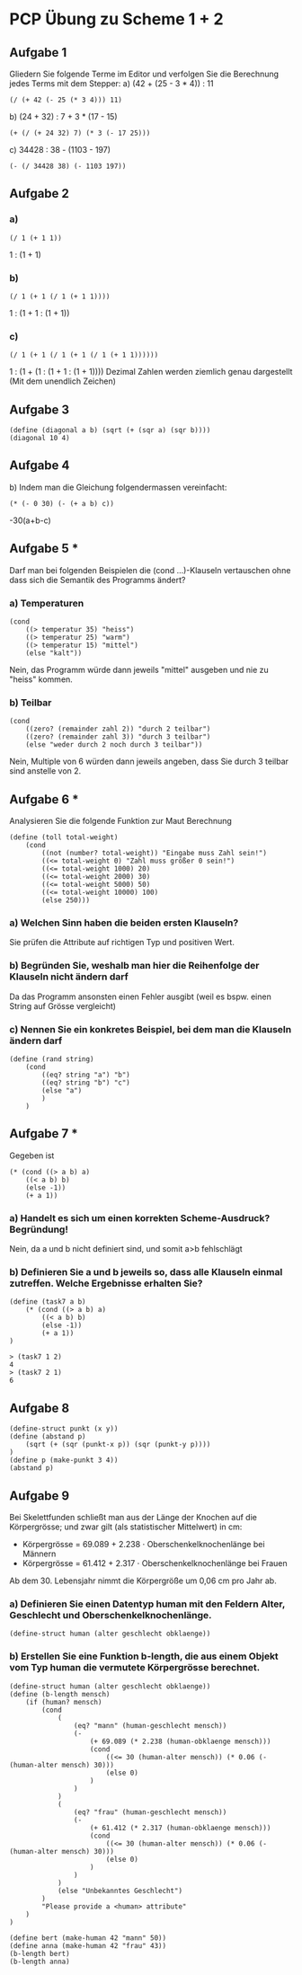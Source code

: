 # PCP Übung zu Scheme 1 + 2

## Aufgabe 1
Gliedern Sie folgende Terme im Editor und verfolgen Sie die Berechnung jedes Terms mit dem Stepper:
a) (42 + (25 - 3 * 4)) : 11
```racket
(/ (+ 42 (- 25 (* 3 4))) 11)
```
b) (24 + 32) : 7 + 3 * (17 - 15)
```racket
(+ (/ (+ 24 32) 7) (* 3 (- 17 25)))
```
c) 34428 : 38 - (1103 - 197)
```racket
(- (/ 34428 38) (- 1103 197))
```

## Aufgabe 2

### a)
```racket
(/ 1 (+ 1 1))
```
1 : (1 + 1)
### b)
```racket
(/ 1 (+ 1 (/ 1 (+ 1 1))))
```
1 : (1 + 1 : (1 + 1))
### c)
```racket
(/ 1 (+ 1 (/ 1 (+ 1 (/ 1 (+ 1 1))))))
```
1 : (1 + (1 : (1 + 1 : (1 + 1))))
Dezimal Zahlen werden ziemlich genau dargestellt (Mit dem unendlich Zeichen)

## Aufgabe 3
```racket
(define (diagonal a b) (sqrt (+ (sqr a) (sqr b))))
(diagonal 10 4)
```

## Aufgabe 4

b) Indem man die Gleichung folgendermassen vereinfacht:
```racket
(* (- 0 30) (- (+ a b) c))
```
-30(a+b-c)

## Aufgabe 5 *

Darf man bei folgenden Beispielen die (cond ...)-Klauseln vertauschen ohne dass sich die Semantik
des Programms ändert?

### a) Temperaturen
```racket
(cond
	((> temperatur 35) "heiss")
	((> temperatur 25) "warm")
	((> temperatur 15) "mittel")
	(else "kalt"))
```
Nein, das Programm würde dann jeweils "mittel" ausgeben und nie zu "heiss" kommen.

### b) Teilbar
```racket
(cond
	((zero? (remainder zahl 2)) "durch 2 teilbar")
	((zero? (remainder zahl 3)) "durch 3 teilbar")
	(else "weder durch 2 noch durch 3 teilbar"))
```
Nein, Multiple von 6 würden dann jeweils angeben, dass Sie durch 3 teilbar sind anstelle von 2.

## Aufgabe 6 *
Analysieren Sie die folgende Funktion zur Maut Berechnung
```racket
(define (toll total-weight)
	(cond
		((not (number? total-weight)) "Eingabe muss Zahl sein!")
		((<= total-weight 0) "Zahl muss größer 0 sein!")
		((<= total-weight 1000) 20)
		((<= total-weight 2000) 30)
		((<= total-weight 5000) 50)
		((<= total-weight 10000) 100)
		(else 250)))
```

### a) Welchen Sinn haben die beiden ersten Klauseln?
Sie prüfen die Attribute auf richtigen Typ und positiven Wert.

### b) Begründen Sie, weshalb man hier die Reihenfolge der Klauseln nicht ändern darf
Da das Programm ansonsten einen Fehler ausgibt (weil es bspw. einen String auf Grösse vergleicht)

### c) Nennen Sie ein konkretes Beispiel, bei dem man die Klauseln ändern darf
```racket
(define (rand string)
	(cond
		((eq? string "a") "b")
		((eq? string "b") "c")
		(else "a")
		)
	)
```
## Aufgabe 7 *

Gegeben ist
```racket
(* (cond ((> a b) a)
	((< a b) b)
	(else -1))
	(+ a 1))
```
### a) Handelt es sich um einen korrekten Scheme-Ausdruck? Begründung!
Nein, da a und b nicht definiert sind, und somit a>b fehlschlägt

### b) Definieren Sie a und b jeweils so, dass alle Klauseln einmal zutreffen. Welche Ergebnisse erhalten Sie?
```racket
(define (task7 a b)
	(* (cond ((> a b) a)
		((< a b) b)
		(else -1))
		(+ a 1))
)
```
```racket
> (task7 1 2)
4
> (task7 2 1)
6
```

## Aufgabe 8
```racket
(define-struct punkt (x y))
(define (abstand p) 
	(sqrt (+ (sqr (punkt-x p)) (sqr (punkt-y p))))
)
(define p (make-punkt 3 4))
(abstand p)
```

## Aufgabe 9
Bei Skelettfunden schließt man aus der Länge der Knochen auf die Körpergrösse; und zwar gilt (als
statistischer Mittelwert) in cm:

* Körpergrösse = 69.089 + 2.238 ⋅ Oberschenkelknochenlänge bei Männern
* Körpergrösse = 61.412 + 2.317 ⋅ Oberschenkelknochenlänge bei Frauen

Ab dem 30. Lebensjahr nimmt die Körpergröße um 0,06 cm pro Jahr ab.
### a) Definieren Sie einen Datentyp human mit den Feldern Alter, Geschlecht und Oberschenkelknochenlänge.
```racket
(define-struct human (alter geschlecht obklaenge))
```
### b) Erstellen Sie eine Funktion b-length, die aus einem Objekt vom Typ human die vermutete Körpergrösse berechnet.
```racket
(define-struct human (alter geschlecht obklaenge))
(define (b-length mensch)
	(if (human? mensch) 
		(cond
			(
				(eq? "mann" (human-geschlecht mensch))
				(- 
					(+ 69.089 (* 2.238 (human-obklaenge mensch)))
					(cond 
						((<= 30 (human-alter mensch)) (* 0.06 (- (human-alter mensch) 30)))
						(else 0)
					)
				)
			)
			(
				(eq? "frau" (human-geschlecht mensch))
				(- 
					(+ 61.412 (* 2.317 (human-obklaenge mensch)))
					(cond 
						((<= 30 (human-alter mensch)) (* 0.06 (- (human-alter mensch) 30)))
						(else 0)
					)
				)
			)
			(else "Unbekanntes Geschlecht")
		)
		"Please provide a <human> attribute"
	)
)
```
```racket
(define bert (make-human 42 "mann" 50))
(define anna (make-human 42 "frau" 43))
(b-length bert)
(b-length anna)
```